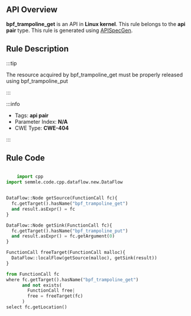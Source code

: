 ---
---


## API Overview
**bpf_trampoline_get** is an API in **Linux kernel**. This rule belongs to the **api pair** type. This rule is generated using [APISpecGen](../../tools/APISpecGen).
## Rule Description

:::tip

The resource acquired by bpf_trampoline_get must be properly released using bpf_trampoline_put

:::

:::info

- Tags: **api pair**
- Parameter Index: **N/A**
- CWE Type: **CWE-404**

:::

## Rule Code
```python

    import cpp
import semmle.code.cpp.dataflow.new.DataFlow


DataFlow::Node getSource(FunctionCall fc){
  fc.getTarget().hasName("bpf_trampoline_get")
  and result.asExpr() = fc
}

DataFlow::Node getSink(FunctionCall fc){
  fc.getTarget().hasName("bpf_trampoline_put")
  and result.asExpr() = fc.getArgument(0)
}

FunctionCall freeTarget(FunctionCall malloc){
  DataFlow::localFlow(getSource(malloc), getSink(result))
}

from FunctionCall fc
where fc.getTarget().hasName("bpf_trampoline_get")
      and not exists(
        FunctionCall free| 
        free = freeTarget(fc)
      )
select fc.getLocation()

    
```